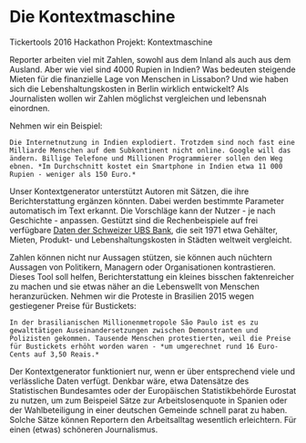# Die Kontextmaschine

Tickertools 2016 Hackathon Projekt: Kontextmaschine

Reporter arbeiten viel mit Zahlen, sowohl aus dem Inland als auch aus dem Ausland. Aber wie viel sind 4000 Rupien in Indien? Was bedeuten steigende Mieten für die finanzielle Lage von Menschen in Lissabon? Und wie haben sich die Lebenshaltungskosten in Berlin wirklich entwickelt? Als Journalisten wollen wir Zahlen möglichst vergleichen und lebensnah einordnen.

Nehmen wir ein Beispiel:

```Die Internetnutzung in Indien explodiert. Trotzdem sind noch fast eine Milliarde Menschen auf dem Subkontinent nicht online. Google will das ändern. Billige Telefone und Millionen Programmierer sollen den Weg ebnen. *Im Durchschnitt kostet ein Smartphone in Indien etwa 11 000 Rupien - weniger als 150 Euro.*```

Unser Kontextgenerator unterstützt Autoren mit Sätzen, die ihre Berichterstattung ergänzen könnten. Dabei werden bestimmte Parameter automatisch im Text erkannt. Die Vorschläge kann der Nutzer - je nach Geschichte - anpassen.  Gestützt sind die Rechenbeispiele auf frei verfügbare [Daten der Schweizer UBS Bank](https://www.ubs.com/microsites/prices-earnings/open-data.html), die seit 1971 etwa Gehälter, Mieten, Produkt- und Lebenshaltungskosten in Städten weltweit vergleicht.

Zahlen können nicht nur Aussagen stützen, sie können auch nüchtern Aussagen von Politikern, Managern oder Organisationen kontrastieren.  Dieses Tool soll helfen, Berichterstattung ein kleines bisschen faktenreicher zu machen und sie etwas näher an die Lebenswellt von Menschen heranzurücken. Nehmen wir die Proteste in Brasilien 2015 wegen gestiegener Preise für Bustickets:

```In der brasilianischen Millionenmetropole São Paulo ist es zu gewalttätigen Auseinandersetzungen zwischen Demonstranten und Polizisten gekommen. Tausende Menschen protestierten, weil die Preise für Bustickets erhöht worden waren - *um umgerechnet rund 16 Euro-Cents auf 3,50 Reais.*``` 

Der Kontextgenerator funktioniert nur, wenn er über entsprechend viele und verlässliche Daten verfügt. Denkbar wäre, etwa  Datensätze des Statistischen Bundesamtes oder der Europäischen Statistikbehörde Eurostat zu nutzen, um zum Beispeiel Sätze zur Arbeitslosenquote in Spanien oder der Wahlbeteiligung in einer deutschen Gemeinde schnell parat zu haben. Solche Sätze können Reportern den Arbeitsalltag wesentlich erleichtern. Für einen (etwas) schöneren Journalismus.  
